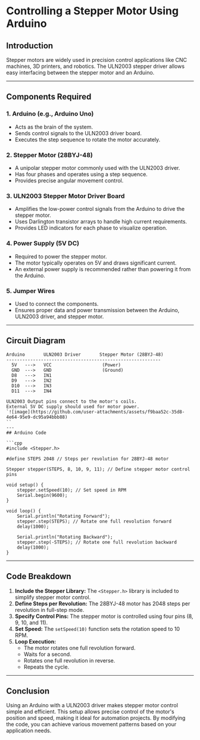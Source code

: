 # Controlling a Stepper Motor Using Arduino 

## Introduction
Stepper motors are widely used in precision control applications like CNC machines, 3D printers, and robotics. The ULN2003 stepper driver allows easy interfacing between the stepper motor and an Arduino.

---

## Components Required

### 1. **Arduino (e.g., Arduino Uno)**
   - Acts as the brain of the system.
   - Sends control signals to the ULN2003 driver board.
   - Executes the step sequence to rotate the motor accurately.

### 2. **Stepper Motor (28BYJ-48)**
   - A unipolar stepper motor commonly used with the ULN2003 driver.
   - Has four phases and operates using a step sequence.
   - Provides precise angular movement control.

### 3. **ULN2003 Stepper Motor Driver Board**
   - Amplifies the low-power control signals from the Arduino to drive the stepper motor.
   - Uses Darlington transistor arrays to handle high current requirements.
   - Provides LED indicators for each phase to visualize operation.

### 4. **Power Supply (5V DC)**
   - Required to power the stepper motor.
   - The motor typically operates on 5V and draws significant current.
   - An external power supply is recommended rather than powering it from the Arduino.

### 5. **Jumper Wires**
   - Used to connect the components.
   - Ensures proper data and power transmission between the Arduino, ULN2003 driver, and stepper motor.

---

## Circuit Diagram

```
Arduino       ULN2003 Driver       Stepper Motor (28BYJ-48)
----------------------------------------------------------
  5V   --->   VCC                   (Power)
  GND  --->   GND                   (Ground)
  D8   --->   IN1
  D9   --->   IN2
  D10  --->   IN3
  D11  --->   IN4

ULN2003 Output pins connect to the motor's coils.
External 5V DC supply should used for motor power.
`![image](https://github.com/user-attachments/assets/f9baa52c-35d8-4e64-95e9-dc95a94bbb88)
``
---
## Arduino Code

```cpp
#include <Stepper.h>

#define STEPS 2048 // Steps per revolution for 28BYJ-48 motor

Stepper stepper(STEPS, 8, 10, 9, 11); // Define stepper motor control pins

void setup() {
    stepper.setSpeed(10); // Set speed in RPM
    Serial.begin(9600);
}

void loop() {
    Serial.println("Rotating Forward");
    stepper.step(STEPS); // Rotate one full revolution forward
    delay(1000);
    
    Serial.println("Rotating Backward");
    stepper.step(-STEPS); // Rotate one full revolution backward
    delay(1000);
}
```

---

## Code Breakdown

1. **Include the Stepper Library:** The `<Stepper.h>` library is included to simplify stepper motor control.
2. **Define Steps per Revolution:** The 28BYJ-48 motor has 2048 steps per revolution in full-step mode.
3. **Specify Control Pins:** The stepper motor is controlled using four pins (8, 9, 10, and 11).
4. **Set Speed:** The `setSpeed(10)` function sets the rotation speed to 10 RPM.
5. **Loop Execution:**
   - The motor rotates one full revolution forward.
   - Waits for a second.
   - Rotates one full revolution in reverse.
   - Repeats the cycle.

---

## Conclusion
Using an Arduino with a ULN2003 driver makes stepper motor control simple and efficient. This setup allows precise control of the motor's position and speed, making it ideal for automation projects. By modifying the code, you can achieve various movement patterns based on your application needs.


